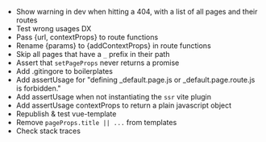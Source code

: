 - Show warning in dev when hitting a 404, with a list of all pages and their routes
- Test wrong usages DX
- Pass {url, contextProps} to route functions
- Rename {params} to {addContextProps} in route functions
- Skip all pages that have a `_` prefix in their path
- Assert that `setPageProps` never returns a promise
- Add .gitingore to boilerplates
- Add assertUsage for "defining _default.page.js or _default.page.route.js is forbidden."
- Add assertUsage when not instantiating the `ssr` vite plugin
- Add assertUsage contextProps to return a plain javascript object
- Republish & test vue-template
- Remove `pageProps.title || ...` from templates
- Check stack traces
